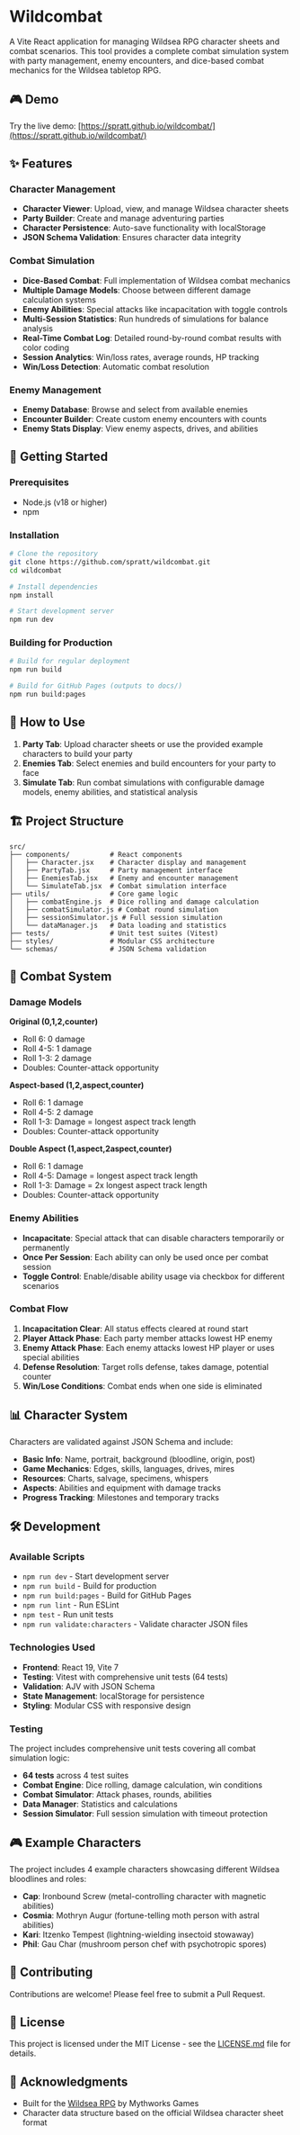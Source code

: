 # Wildcombat

A Vite React application for managing Wildsea RPG character sheets and combat scenarios. This tool provides a complete combat simulation system with party management, enemy encounters, and dice-based combat mechanics for the Wildsea tabletop RPG.

## 🎮 Demo

Try the live demo: [https://spratt.github.io/wildcombat/](https://spratt.github.io/wildcombat/)

## ✨ Features

### Character Management
- **Character Viewer**: Upload, view, and manage Wildsea character sheets
- **Party Builder**: Create and manage adventuring parties
- **Character Persistence**: Auto-save functionality with localStorage
- **JSON Schema Validation**: Ensures character data integrity

### Combat Simulation
- **Dice-Based Combat**: Full implementation of Wildsea combat mechanics
- **Multiple Damage Models**: Choose between different damage calculation systems
- **Enemy Abilities**: Special attacks like incapacitation with toggle controls
- **Multi-Session Statistics**: Run hundreds of simulations for balance analysis
- **Real-Time Combat Log**: Detailed round-by-round combat results with color coding
- **Session Analytics**: Win/loss rates, average rounds, HP tracking
- **Win/Loss Detection**: Automatic combat resolution

### Enemy Management
- **Enemy Database**: Browse and select from available enemies
- **Encounter Builder**: Create custom enemy encounters with counts
- **Enemy Stats Display**: View enemy aspects, drives, and abilities

## 🚀 Getting Started

### Prerequisites
- Node.js (v18 or higher)
- npm

### Installation

```bash
# Clone the repository
git clone https://github.com/spratt/wildcombat.git
cd wildcombat

# Install dependencies
npm install

# Start development server
npm run dev
```

### Building for Production

```bash
# Build for regular deployment
npm run build

# Build for GitHub Pages (outputs to docs/)
npm run build:pages
```

## 🎲 How to Use

1. **Party Tab**: Upload character sheets or use the provided example characters to build your party
2. **Enemies Tab**: Select enemies and build encounters for your party to face
3. **Simulate Tab**: Run combat simulations with configurable damage models, enemy abilities, and statistical analysis

## 🏗️ Project Structure

```
src/
├── components/          # React components
│   ├── Character.jsx    # Character display and management
│   ├── PartyTab.jsx     # Party management interface
│   ├── EnemiesTab.jsx   # Enemy and encounter management
│   └── SimulateTab.jsx  # Combat simulation interface
├── utils/               # Core game logic
│   ├── combatEngine.js  # Dice rolling and damage calculation
│   ├── combatSimulator.js # Combat round simulation
│   ├── sessionSimulator.js # Full session simulation
│   └── dataManager.js   # Data loading and statistics
├── tests/               # Unit test suites (Vitest)
├── styles/              # Modular CSS architecture
└── schemas/             # JSON Schema validation
```

## 🎯 Combat System

### Damage Models

**Original (0,1,2,counter)**
- Roll 6: 0 damage
- Roll 4-5: 1 damage  
- Roll 1-3: 2 damage
- Doubles: Counter-attack opportunity

**Aspect-based (1,2,aspect,counter)**
- Roll 6: 1 damage
- Roll 4-5: 2 damage
- Roll 1-3: Damage = longest aspect track length
- Doubles: Counter-attack opportunity

**Double Aspect (1,aspect,2aspect,counter)**
- Roll 6: 1 damage
- Roll 4-5: Damage = longest aspect track length
- Roll 1-3: Damage = 2x longest aspect track length
- Doubles: Counter-attack opportunity

### Enemy Abilities
- **Incapacitate**: Special attack that can disable characters temporarily or permanently
- **Once Per Session**: Each ability can only be used once per combat session
- **Toggle Control**: Enable/disable ability usage via checkbox for different scenarios

### Combat Flow
1. **Incapacitation Clear**: All status effects cleared at round start
2. **Player Attack Phase**: Each party member attacks lowest HP enemy
3. **Enemy Attack Phase**: Each enemy attacks lowest HP player or uses special abilities
4. **Defense Resolution**: Target rolls defense, takes damage, potential counter
5. **Win/Lose Conditions**: Combat ends when one side is eliminated

## 📊 Character System

Characters are validated against JSON Schema and include:
- **Basic Info**: Name, portrait, background (bloodline, origin, post)
- **Game Mechanics**: Edges, skills, languages, drives, mires
- **Resources**: Charts, salvage, specimens, whispers
- **Aspects**: Abilities and equipment with damage tracks
- **Progress Tracking**: Milestones and temporary tracks

## 🛠️ Development

### Available Scripts

- `npm run dev` - Start development server
- `npm run build` - Build for production
- `npm run build:pages` - Build for GitHub Pages
- `npm run lint` - Run ESLint
- `npm test` - Run unit tests
- `npm run validate:characters` - Validate character JSON files

### Technologies Used

- **Frontend**: React 19, Vite 7
- **Testing**: Vitest with comprehensive unit tests (64 tests)
- **Validation**: AJV with JSON Schema
- **State Management**: localStorage for persistence
- **Styling**: Modular CSS with responsive design

### Testing

The project includes comprehensive unit tests covering all combat simulation logic:
- **64 tests** across 4 test suites
- **Combat Engine**: Dice rolling, damage calculation, win conditions
- **Combat Simulator**: Attack phases, rounds, abilities
- **Data Manager**: Statistics and calculations
- **Session Simulator**: Full session simulation with timeout protection

## 🎮 Example Characters

The project includes 4 example characters showcasing different Wildsea bloodlines and roles:

- **Cap**: Ironbound Screw (metal-controlling character with magnetic abilities)
- **Cosmia**: Mothryn Augur (fortune-telling moth person with astral abilities)
- **Kari**: Itzenko Tempest (lightning-wielding insectoid stowaway)
- **Phil**: Gau Char (mushroom person chef with psychotropic spores)

## 🤝 Contributing

Contributions are welcome! Please feel free to submit a Pull Request.

## 📄 License

This project is licensed under the MIT License - see the [LICENSE.md](LICENSE.md) file for details.

## 🙏 Acknowledgments

- Built for the [Wildsea RPG](https://www.mythworksgames.com/the-wildsea) by Mythworks Games
- Character data structure based on the official Wildsea character sheet format
